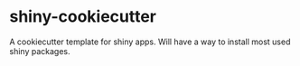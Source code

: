 # shiny-cookiecutter
A cookiecutter template for shiny apps.  Will have a way to install most used shiny packages.
